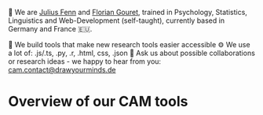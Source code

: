 👋 We are [Julius Fenn](https://github.com/FennStatistics) and [Florian Gouret](https://github.com/Aodarium), trained in Psychology, Statistics, Linguistics and Web-Development (self-taught), currently based in Germany and France 🇪🇺.

🔭 We build tools that make new research tools easier accessible
⚙️ We use a lot of: .js/.ts, .py, .r, .html, css, .json
💬 Ask us about possible collaborations or research ideas - we happy to hear from you: <cam.contact@drawyourminds.de>

# Overview of our CAM tools

<!--
**Camel-app/Camel-app** is a ✨ _special_ ✨ repository because its `README.md` (this file) appears on your GitHub profile.

Here are some ideas to get you started:

- 🔭 I’m currently working on ...
- 🌱 I’m currently learning ...
- 👯 I’m looking to collaborate on ...
- 🤔 I’m looking for help with ...
- 💬 Ask me about ...
- 📫 How to reach me: ...
- 😄 Pronouns: ...
- ⚡ Fun fact: ...


I'm a Cognitive Scientist and Research Software Engineer currently based in Germany. 🇪🇺

    🔭 I build tools that make better science easier
    ⚙️ I use a lot of: .js/.ts, .py, .r, .html, scss, .sql, .json
    🎓 I'm a graduate student at the University of Mannheim
    💬 Ask me about in-browser research, open science, stats and data science
    🌱 I’m currently learning .rs and trying yoga
    😄 Pronouns: he, him, his

-->
